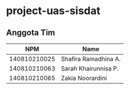 # project-uas-sisdat

## Anggota Tim
| NPM           | Name                 |
| ------------- |----------------------|
| 140810210025  | Shafira Ramadhina A. |
| 140810210063  | Sarah Khairunnisa P. |
| 140810210065  | Zakia Noorardini     |
